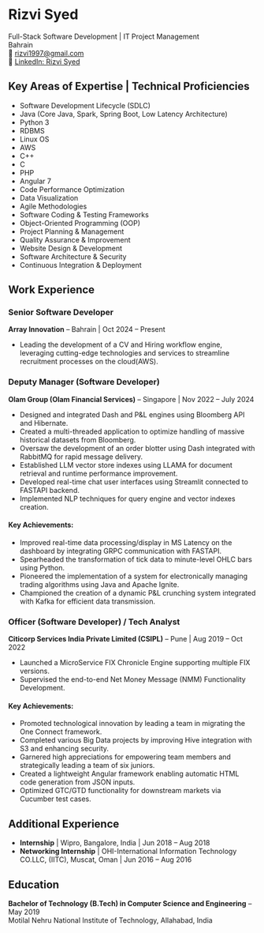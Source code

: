 # Rizvi Syed

Full-Stack Software Development | IT Project Management  
Bahrain  
📧 rizvi1997@gmail.com  
🔗 [LinkedIn: Rizvi Syed](https://www.linkedin.com/in/rizvisyed1997/)

## Key Areas of Expertise | Technical Proficiencies
- Software Development Lifecycle (SDLC)
- Java (Core Java, Spark, Spring Boot, Low Latency Architecture)
- Python 3
- RDBMS
- Linux OS
- AWS
- C++
- C
- PHP
- Angular 7
- Code Performance Optimization
- Data Visualization
- Agile Methodologies
- Software Coding & Testing Frameworks
- Object-Oriented Programming (OOP)
- Project Planning & Management
- Quality Assurance & Improvement
- Website Design & Development
- Software Architecture & Security
- Continuous Integration & Deployment

## Work Experience

### Senior Software Developer
**Array Innovation** – Bahrain | Oct 2024 – Present
- Leading the development of a CV and Hiring workflow engine, leveraging cutting-edge technologies and services to streamline recruitment processes on the cloud(AWS).

### Deputy Manager (Software Developer)  
**Olam Group (Olam Financial Services)** – Singapore | Nov 2022 – July 2024

- Designed and integrated Dash and P&L engines using Bloomberg API and Hibernate.
- Created a multi-threaded application to optimize handling of massive historical datasets from Bloomberg.
- Oversaw the development of an order blotter using Dash integrated with RabbitMQ for rapid message delivery.
- Established LLM vector store indexes using LLAMA for document retrieval and runtime performance improvement.
- Developed real-time chat user interfaces using Streamlit connected to FASTAPI backend.
- Implemented NLP techniques for query engine and vector indexes creation.

#### Key Achievements:
- Improved real-time data processing/display in MS Latency on the dashboard by integrating GRPC communication with FASTAPI.
- Spearheaded the transformation of tick data to minute-level OHLC bars using Python.
- Pioneered the implementation of a system for electronically managing trading algorithms using Java and Apache Ignite.
- Championed the creation of a dynamic P&L crunching system integrated with Kafka for efficient data transmission.

### Officer (Software Developer) / Tech Analyst  
**Citicorp Services India Private Limited (CSIPL)** – Pune | Aug 2019 – Oct 2022

- Launched a MicroService FIX Chronicle Engine supporting multiple FIX versions.
- Supervised the end-to-end Net Money Message (NMM) Functionality Development.
  
#### Key Achievements:
- Promoted technological innovation by leading a team in migrating the One Connect framework.
- Completed various Big Data projects by improving Hive integration with S3 and enhancing security.
- Garnered high appreciations for empowering team members and strategically leading a team of six juniors.
- Created a lightweight Angular framework enabling automatic HTML code generation from JSON inputs.
- Optimized GTC/GTD functionality for downstream markets via Cucumber test cases.

## Additional Experience
- **Internship** | Wipro, Bangalore, India | Jun 2018 – Aug 2018
- **Networking Internship** | OHI-International Information Technology CO.LLC, (IITC), Muscat, Oman | Jun 2016 – Aug 2016

## Education
**Bachelor of Technology (B.Tech) in Computer Science and Engineering** – May 2019  
Motilal Nehru National Institute of Technology, Allahabad, India

